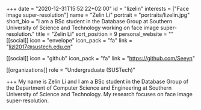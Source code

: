 +++
date = "2020-12-31T15:52:22+02:00"
id = "lizelin"
interests = ["Face image super-resolution"]
name = "Zelin Li"
portrait = "portraits/lizelin.jpg"
short_bio = "I am a BSc student in the Database Group at Southern University of Science and Technology working on face image super-resolution."
title = "Zelin Li"
sort_position = 9
personal_website = ""
[[social]]
    icon = "envelope"
    icon_pack = "fa"
    link = "lizl2017@sustech.edu.cn"

[[social]]
    icon = "github"
    icon_pack = "fa"
    link = "https://github.com/Seeyn"

[[organizations]]
 role = "Undergraduate (SUSTech)"

+++
My name is Zelin Li and I am a BSc student in the Database Group of the Department of Computer Science and Engineering at Southern University of Science and Technology. My research focuses on face image super-resolution.


